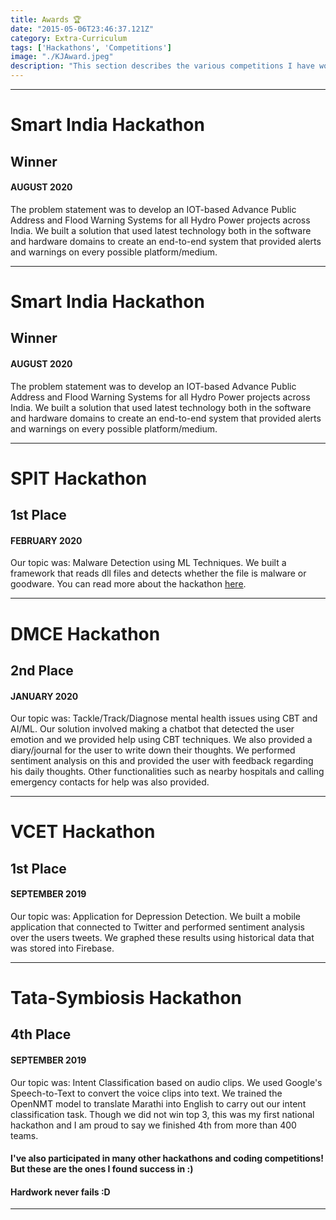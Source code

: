 ```yaml
---
title: Awards 🏆
date: "2015-05-06T23:46:37.121Z"
category: Extra-Curriculum
tags: ['Hackathons', 'Competitions']
image: "./KJAward.jpeg"
description: "This section describes the various competitions I have won during my undergradute studies. The picture is me holding the trophy our college football team won at a tournment :D"  
---
```


---

# Smart India Hackathon
## Winner
#### AUGUST 2020

The problem statement was to develop an IOT-based Advance Public Address and Flood Warning Systems for all Hydro Power projects across India. We built a solution that used latest technology both in the software and hardware domains to create an end-to-end system that provided alerts and warnings on every possible platform/medium.

---

# Smart India Hackathon
## Winner
#### AUGUST 2020

The problem statement was to develop an IOT-based Advance Public Address and Flood Warning Systems for all Hydro Power projects across India. We built a solution that used latest technology both in the software and hardware domains to create an end-to-end system that provided alerts and warnings on every possible platform/medium.

---

# SPIT Hackathon
## 1st Place
#### FEBRUARY 2020

Our topic was: Malware Detection using ML Techniques. We built a framework that reads dll files and detects whether the file is malware or goodware. You can read more about the hackathon <a href="https://spark.spit.ac.in/csi-s-p-i-t-hackathon-2020/" target="_blank">here</a>.

---

# DMCE Hackathon
## 2nd Place
#### JANUARY 2020

Our topic was: Tackle/Track/Diagnose mental health issues using CBT and AI/ML. Our solution involved making a chatbot that detected the user emotion and we provided help using CBT techniques. We also provided a diary/journal for the user to write down their thoughts. We performed sentiment analysis on this and provided the user with feedback regarding his daily thoughts. Other functionalities such as nearby hospitals and calling emergency contacts for help was also provided.

---

# VCET Hackathon
## 1st Place
#### SEPTEMBER 2019

Our topic was: Application for Depression Detection. We built a mobile application that connected to Twitter and performed sentiment analysis over the users tweets. We graphed these results using historical data that was stored into Firebase.

---

# Tata-Symbiosis Hackathon
## 4th Place
#### SEPTEMBER 2019

Our topic was: Intent Classification based on audio clips. We used Google's Speech-to-Text to convert the voice clips into text. We trained the OpenNMT model to translate Marathi into English to carry out our intent classification task. Though we did not win top 3, this was my first national hackathon and I am proud to say we finished 4th from more than 400 teams.

#### I've also participated in many other hackathons and coding competitions! But these are the ones I found success in :)

#### Hardwork never fails :D

---